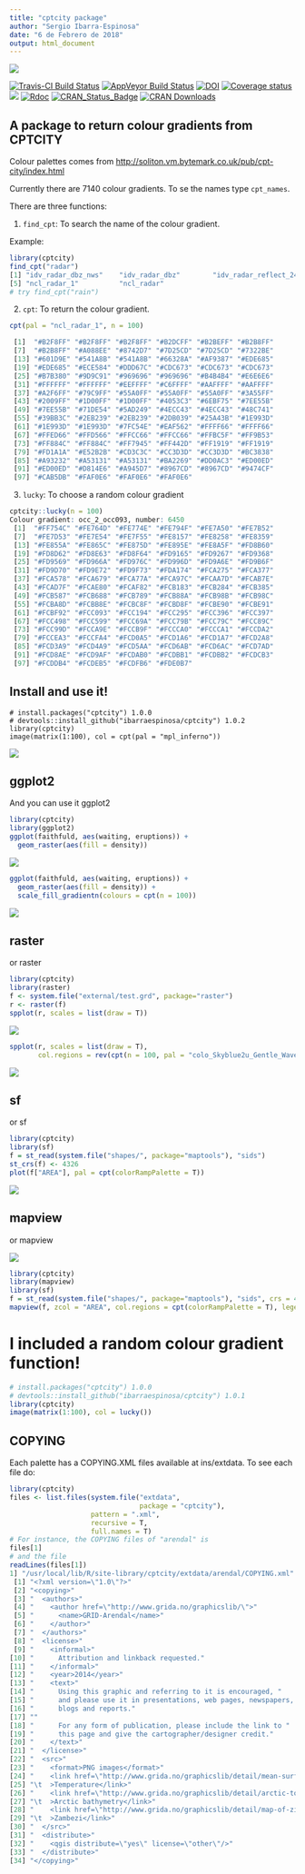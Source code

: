 ```yaml
---
title: "cptcity package"
author: "Sergio Ibarra-Espinosa"
date: "6 de Febrero de 2018"
output: html_document
---
```

![](https://i.imgur.com/4v9WMQv.gif)

[![Travis-CI Build Status](https://travis-ci.org/ibarraespinosa/cptcity.svg?branch=master)](https://travis-ci.org/ibarraespinosa/cptcity)
[![AppVeyor Build Status](https://ci.appveyor.com/api/projects/status/github/ibarraespinosa/cptcity?branch=master&svg=true)](https://ci.apalettepveyor.com/project/ibarraespinosa/cptcity)
[![DOI](https://zenodo.org/badge/120517547.svg)](https://zenodo.org/badge/latestdoi/120517547)
[![Coverage status](https://codecov.io/gh/ibarraespinosa/cptcity/branch/master/graph/badge.svg)](https://codecov.io/github/ibarraespinosa/cptcity?branch=master)
[![](http://cranlogs.r-pkg.org/badges/cptcity)](http://cran.rstudio.com/web/packages/cptcity/index.html)
[![Rdoc](http://www.rdocumentation.org/badges/version/cptcity)](http://www.rdocumentation.org/packages/cptcity)
[![CRAN_Status_Badge](http://www.r-pkg.org/badges/version/cptcity)](http://cran.r-project.org/web/packages/cptcity) 
[![CRAN Downloads](http://cranlogs.r-pkg.org/badges/grand-total/cptcity?color=orange)](http://cran.r-project.org/package=cptcity)

## A package to return colour gradients from CPTCITY

Colour palettes comes from http://soliton.vm.bytemark.co.uk/pub/cpt-city/index.html

Currently there are 7140 colour gradients. To se the names type `cpt_names`.

There are three functions:

1) `find_cpt`: To search the name of the colour gradient.

Example:

```r
library(cptcity)
find_cpt("radar")
[1] "idv_radar_dbz_nws"    "idv_radar_dbz"        "idv_radar_reflect_24" "idv_radar_topo_mdr"  
[5] "ncl_radar_1"          "ncl_radar"
# try find_cpt("rain")
```


2) `cpt`: To return the colour gradient.


```r
cpt(pal = "ncl_radar_1", n = 100)

 [1]  "#B2F8FF" "#B2F8FF" "#B2F8FF" "#B2DCFF" "#B2BEFF" "#B2B8FF"
 [7]  "#B2B8FF" "#A088EE" "#8742D7" "#7D25CD" "#7D25CD" "#7322BE"
 [13] "#601D9E" "#541A8B" "#541A8B" "#66328A" "#AF9387" "#EDE685"
 [19] "#EDE685" "#ECE584" "#DDD67C" "#CDC673" "#CDC673" "#CDC673"
 [25] "#B7B380" "#9D9C91" "#969696" "#969696" "#B4B4B4" "#E6E6E6"
 [31] "#FFFFFF" "#FFFFFF" "#EEFFFF" "#C6FFFF" "#AAFFFF" "#AAFFFF"
 [37] "#A2F6FF" "#79C9FF" "#55A0FF" "#55A0FF" "#55A0FF" "#3A55FF"
 [43] "#2009FF" "#1D00FF" "#1D00FF" "#4053C3" "#6EBF75" "#7EE55B"
 [49] "#7EE55B" "#71DE54" "#5AD249" "#4ECC43" "#4ECC43" "#48C741"
 [55] "#39BB3C" "#2EB239" "#2EB239" "#2DB039" "#25A43B" "#1E993D"
 [61] "#1E993D" "#1E993D" "#7FC54E" "#EAF562" "#FFFF66" "#FFFF66"
 [67] "#FFED66" "#FFD566" "#FFCC66" "#FFCC66" "#FFBC5F" "#FF9B53"
 [73] "#FF884C" "#FF884C" "#FF7945" "#FF442D" "#FF1919" "#FF1919"
 [79] "#FD1A1A" "#E52B2B" "#CD3C3C" "#CC3D3D" "#CC3D3D" "#BC3838"
 [85] "#A93232" "#A53131" "#A53131" "#BA2269" "#DD0AC3" "#ED00ED"
 [91] "#ED00ED" "#D814E6" "#A945D7" "#8967CD" "#8967CD" "#9474CF"
 [97] "#CAB5DB" "#FAF0E6" "#FAF0E6" "#FAF0E6"
```

3) `lucky`: To choose a random colour gradient

```r
cptcity::lucky(n = 100)
Colour gradient: occ_2_occ093, number: 6450
 [1]  "#FF754C" "#FE764D" "#FE774E" "#FE794F" "#FE7A50" "#FE7B52"
 [7]  "#FE7D53" "#FE7E54" "#FE7F55" "#FE8157" "#FE8258" "#FE8359"
 [13] "#FE855A" "#FE865C" "#FE875D" "#FE895E" "#FE8A5F" "#FD8B60"
 [19] "#FD8D62" "#FD8E63" "#FD8F64" "#FD9165" "#FD9267" "#FD9368"
 [25] "#FD9569" "#FD966A" "#FD976C" "#FD996D" "#FD9A6E" "#FD9B6F"
 [31] "#FD9D70" "#FD9E72" "#FD9F73" "#FDA174" "#FCA275" "#FCA377"
 [37] "#FCA578" "#FCA679" "#FCA77A" "#FCA97C" "#FCAA7D" "#FCAB7E"
 [43] "#FCAD7F" "#FCAE80" "#FCAF82" "#FCB183" "#FCB284" "#FCB385"
 [49] "#FCB587" "#FCB688" "#FCB789" "#FCB88A" "#FCB98B" "#FCB98C"
 [55] "#FCBA8D" "#FCBB8E" "#FCBC8F" "#FCBD8F" "#FCBE90" "#FCBE91"
 [61] "#FCBF92" "#FCC093" "#FCC194" "#FCC295" "#FCC396" "#FCC397"
 [67] "#FCC498" "#FCC599" "#FCC69A" "#FCC79B" "#FCC79C" "#FCC89C"
 [73] "#FCC99D" "#FCCA9E" "#FCCB9F" "#FCCCA0" "#FCCCA1" "#FCCDA2"
 [79] "#FCCEA3" "#FCCFA4" "#FCD0A5" "#FCD1A6" "#FCD1A7" "#FCD2A8"
 [85] "#FCD3A9" "#FCD4A9" "#FCD5AA" "#FCD6AB" "#FCD6AC" "#FCD7AD"
 [91] "#FCD8AE" "#FCD9AF" "#FCDAB0" "#FCDBB1" "#FCDBB2" "#FCDCB3"
 [97] "#FCDDB4" "#FCDEB5" "#FCDFB6" "#FDE0B7"
```

## Install and use it!

```{r eval = F}
# install.packages("cptcity") 1.0.0
# devtools::install_github("ibarraespinosa/cptcity") 1.0.2
library(cptcity)
image(matrix(1:100), col = cpt(pal = "mpl_inferno"))
```

![](https://i.imgur.com/CWcwXVa.png)

## ggplot2

And you can use it ggplot2
```r
library(cptcity)
library(ggplot2)
ggplot(faithfuld, aes(waiting, eruptions)) +
  geom_raster(aes(fill = density))
```

![](https://i.imgur.com/Uso0Gzm.png)


```r
ggplot(faithfuld, aes(waiting, eruptions)) +
  geom_raster(aes(fill = density)) +
  scale_fill_gradientn(colours = cpt(n = 100))

```

![](https://i.imgur.com/VgfUO0O.png)

## raster

or raster

```r
library(cptcity)
library(raster)
f <- system.file("external/test.grd", package="raster")
r <- raster(f)
spplot(r, scales = list(draw = T))
```


![](https://i.imgur.com/Olx7iPD.png)

```r
spplot(r, scales = list(draw = T),
       col.regions = rev(cpt(n = 100, pal = "colo_Skyblue2u_Gentle_Waves")))
```


![](https://i.imgur.com/VjIJnby.png)

## sf

or sf
```r
library(cptcity)
library(sf)
f = st_read(system.file("shapes/", package="maptools"), "sids")
st_crs(f) <- 4326
plot(f["AREA"], pal = cpt(colorRampPalette = T))
```

![](https://i.imgur.com/eHrbvRX.png)


## mapview

or mapview

![](https://i.imgur.com/xfObebn.png)

```r
library(cptcity)
library(mapview)
library(sf)
f = st_read(system.file("shapes/", package="maptools"), "sids", crs = 4326)
mapview(f, zcol = "AREA", col.regions = cpt(colorRampPalette = T), legend = T)
```


# **I included a random colour gradient function!**

```r
# install.packages("cptcity") 1.0.0
# devtools::install_github("ibarraespinosa/cptcity") 1.0.1
library(cptcity)
image(matrix(1:100), col = lucky())
```


## COPYING

Each palette has a COPYING.XML files available at ins/extdata. To see each file do:

```r
library(cptcity)
files <- list.files(system.file("extdata",
                                package = "cptcity"),
                    pattern = ".xml",
                    recursive = T,
                    full.names = T)
# For instance, the COPYING files of "arendal" is
files[1]
# and the file
readLines(files[1])
1] "/usr/local/lib/R/site-library/cptcity/extdata/arendal/COPYING.xml"
 [1] "<?xml version=\"1.0\"?>"                                                                        
 [2] "<copying>"                                                                                      
 [3] "  <authors>"                                                                                    
 [4] "    <author href=\"http://www.grida.no/graphicslib/\">"                                         
 [5] "      <name>GRID-Arendal</name>"                                                                
 [6] "    </author>"                                                                                  
 [7] "  </authors>"                                                                                   
 [8] "  <license>"                                                                                    
 [9] "    <informal>"                                                                                 
[10] "      Attribution and linkback requested."                                                      
[11] "    </informal>"                                                                                
[12] "    <year>2014</year>"                                                                          
[13] "    <text>"                                                                                     
[14] "      Using this graphic and referring to it is encouraged, "                                   
[15] "      and please use it in presentations, web pages, newspapers, "                              
[16] "      blogs and reports."                                                                       
[17] ""                                                                                               
[18] "      For any form of publication, please include the link to "                                 
[19] "      this page and give the cartographer/designer credit."                                     
[20] "    </text>"                                                                                    
[21] "  </license>"                                                                                   
[22] "  <src>"                                                                                        
[23] "    <format>PNG images</format>"                                                                
[24] "    <link href=\"http://www.grida.no/graphicslib/detail/mean-surface-temperature_c7e4\""        
[25] "\t  >Temperature</link>"                                                                        
[26] "    <link href=\"http://www.grida.no/graphicslib/detail/arctic-topography-and-bathymetry_5645\""
[27] "\t  >Arctic bathymetry</link>"                                                                  
[28] "    <link href=\"http://www.grida.no/graphicslib/detail/map-of-zimbabwe_36a5\""                 
[29] "\t  >Zambezi</link>"                                                                            
[30] "  </src>"                                                                                       
[31] "  <distribute>"                                                                                 
[32] "    <qgis distribute=\"yes\" license=\"other\"/>"                                               
[33] "  </distribute>"                                                                                
[34] "</copying>"  

```

